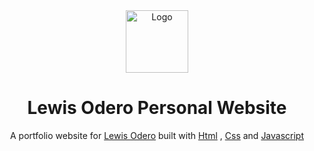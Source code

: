 <div align="center">
  <img alt="Logo" src="" width="100" />
</div>
<h1 align="center">
  Lewis Odero Personal Website
</h1>

<p align="center">
  A portfolio website for <a href="https://levos-snr.github.io/lewisodero-website/" target="_blank">Lewis Odero</a> built with <a href="https://developer.mozilla.org/en-US/docs/Web/HTML" target="_blank">Html</a> , <a href="https://developer.mozilla.org/en-US/docs/Web/CSS" target="_blank">Css</a> and <a href="https://developer.mozilla.org/en-US/docs/Web/JavaScript" target="_blank">Javascript</a>
</p>


